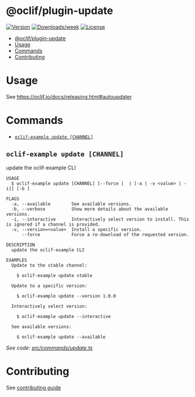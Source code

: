 # @oclif/plugin-update

[![Version](https://img.shields.io/npm/v/@oclif/plugin-update.svg)](https://npmjs.org/package/@oclif/plugin-update)
[![Downloads/week](https://img.shields.io/npm/dw/@oclif/plugin-update.svg)](https://npmjs.org/package/@oclif/plugin-update)
[![License](https://img.shields.io/npm/l/@oclif/plugin-update.svg)](https://github.com/oclif/plugin-update/blob/main/package.json)

<!-- toc -->

- [@oclif/plugin-update](#oclifplugin-update)
- [Usage](#usage)
- [Commands](#commands)
- [Contributing](#contributing)
<!-- tocstop -->

# Usage

See https://oclif.io/docs/releasing.html#autoupdater

# Commands

<!-- commands -->

- [`oclif-example update [CHANNEL]`](#oclif-example-update-channel)

## `oclif-example update [CHANNEL]`

update the oclif-example CLI

```
USAGE
  $ oclif-example update [CHANNEL] [--force |  | [-a | -v <value> | -i]] [-b ]

FLAGS
  -a, --available        See available versions.
  -b, --verbose          Show more details about the available versions.
  -i, --interactive      Interactively select version to install. This is ignored if a channel is provided.
  -v, --version=<value>  Install a specific version.
      --force            Force a re-download of the requested version.

DESCRIPTION
  update the oclif-example CLI

EXAMPLES
  Update to the stable channel:

    $ oclif-example update stable

  Update to a specific version:

    $ oclif-example update --version 1.0.0

  Interactively select version:

    $ oclif-example update --interactive

  See available versions:

    $ oclif-example update --available
```

_See code: [src/commands/update.ts](https://github.com/oclif/plugin-update/blob/4.6.28/src/commands/update.ts)_

<!-- commandsstop -->

# Contributing

See [contributing guide](./CONRTIBUTING.md)
